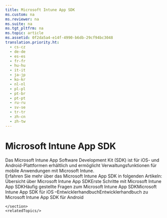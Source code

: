 ```yaml
---
title: Microsoft Intune App SDK
ms.custom: na
ms.reviewer: na
ms.suite: na
ms.tgt_pltfrm: na
ms.topic: article
ms.assetid: 0f2da5a4-e14f-4990-b6db-29cf94bc3048
translation.priority.ht: 
  - cs-cz
  - de-de
  - es-es
  - fr-fr
  - hu-hu
  - it-it
  - ja-jp
  - ko-kr
  - nl-nl
  - pl-pl
  - pt-br
  - pt-pt
  - ru-ru
  - sv-se
  - tr-tr
  - zh-cn
  - zh-tw
---
```

# Microsoft Intune App SDK
<?xml version="1.0" encoding="UTF-8"?>
<developerConceptualDocument xmlns="http://ddue.schemas.microsoft.com/authoring/2003/5" xmlns:xsi="http://www.w3.org/2001/XMLSchema-instance" xsi:schemaLocation="http://ddue.schemas.microsoft.com/authoring/2003/5 http://dduestorage.blob.core.windows.net/ddueschema/developer.xsd" xmlns:xlink="http://www.w3.org/1999/xlink">
    <introduction>
        <para>Das Microsoft Intune App Software Development Kit (SDK) ist für iOS- und Android-Plattformen erhältlich und ermöglicht Verwaltungsfunktionen für mobile Anwendungen mit Microsoft Intune. </para>
    </introduction>
    <section>
        <title>Dokumentation</title>
        <content>
            <para>Erfahren Sie mehr über das Microsoft Intune App SDK in folgenden Artikeln:</para>
        <list class="bullet"><listItem><para><link xlink:href="ef1751bb-3a2f-4662-a922-38c076869eb3">Übersicht über Microsoft Intune App SDK</link></para></listItem><listItem><para><link xlink:href="38ebd3f5-cfcc-4204-8a75-6e2f162cd7c1">Erste Schritte mit Microsoft Intune App SDK</link></para></listItem><listItem><para><link xlink:href="133d81c4-e550-404a-980e-64f6e843c649">Häufig gestellte Fragen zum Microsoft Intune App SDK</link></para></listItem><listItem><para><link xlink:href="8e280d23-2a25-4a84-9bcb-210b30c63c0b">Microsoft Intune App SDK für iOS –Entwicklerhandbuch</link></para></listItem><listItem><para><link xlink:href="0100e1b5-5edd-4541-95f1-aec301fb96af">Entwicklerhandbuch zu Microsoft Intune App SDK für Android</link></para></listItem></list></content>
        
    </section>
    <relatedTopics/>
</developerConceptualDocument>
